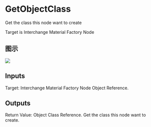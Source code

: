 # GetObjectClass

Get the class this node want to create

Target is Interchange Material Factory Node

## 图示

![]($-20221218-19314096.png)

## Inputs

Target: Interchange Material Factory Node Object Reference.  

## Outputs

Return Value: Object Class Reference. Get the class this node want to create.


